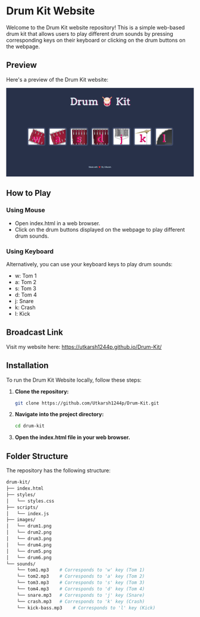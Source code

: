 # Drum Kit Website

Welcome to the Drum Kit website repository! This is a simple web-based drum kit that allows users to play different drum sounds by pressing corresponding keys on their keyboard or clicking on the drum buttons on the webpage.

## Preview

Here's a preview of the Drum Kit website:

![Drum Kit Preview](images/drum_kit_preview.png)

## How to Play
### Using Mouse
* Open index.html in a web browser.
* Click on the drum buttons displayed on the webpage to play different drum sounds.

### Using Keyboard
Alternatively, you can use your keyboard keys to play drum sounds:
* w: Tom 1
* a: Tom 2
* s: Tom 3
* d: Tom 4
* j: Snare
* k: Crash
* l: Kick

## Broadcast Link

Visit my website here: https://utkarsh1244p.github.io/Drum-Kit/

## Installation

To run the Drum Kit Website locally, follow these steps:

1. **Clone the repository:**

   ```bash
   git clone https://github.com/Utkarsh1244p/Drum-Kit.git

2. **Navigate into the project directory:**

   ```bash
   cd drum-kit

3. **Open the index.html file in your web browser.**

## Folder Structure
The repository has the following structure:
```bash
drum-kit/
├── index.html
├── styles/
│   └── styles.css
├── scripts/
│   └── index.js
├── images/
│   └── drum1.png
│   └── drum2.png
│   └── drum3.png
│   └── drum4.png
│   └── drum5.png
│   └── drum6.png
└── sounds/
    └── tom1.mp3    # Corresponds to 'w' key (Tom 1)
    └── tom2.mp3    # Corresponds to 'a' key (Tom 2)
    └── tom3.mp3    # Corresponds to 's' key (Tom 3)
    └── tom4.mp3    # Corresponds to 'd' key (Tom 4)
    └── snare.mp3   # Corresponds to 'j' key (Snare)
    └── crash.mp3   # Corresponds to 'k' key (Crash)
    └── kick-bass.mp3    # Corresponds to 'l' key (Kick)



